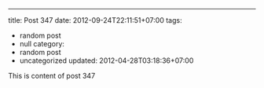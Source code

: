 ---
title: Post 347
date: 2012-09-24T22:11:51+07:00
tags:
  - random post
  - null
category:
  - random post
  - uncategorized
updated: 2012-04-28T03:18:36+07:00

This is content of post 347